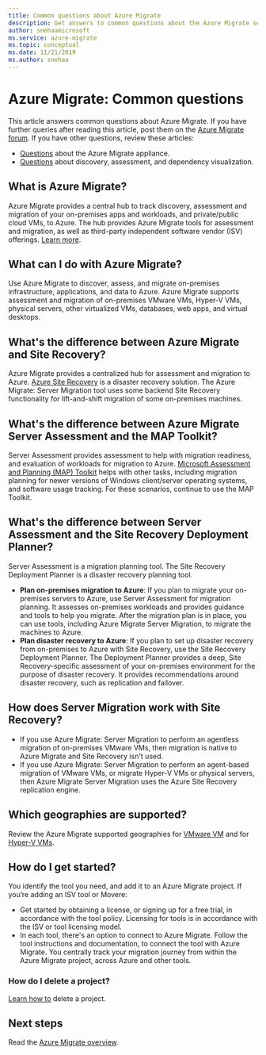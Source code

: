 ```yaml
---
title: Common questions about Azure Migrate
description: Get answers to common questions about the Azure Migrate service.
author: snehaamicrosoft
ms.service: azure-migrate
ms.topic: conceptual
ms.date: 11/21/2019
ms.author: snehaa
---
```


# Azure Migrate: Common questions

This article answers common questions about Azure Migrate. If you have further queries after reading this article, post them on the [Azure Migrate forum](https://aka.ms/AzureMigrateForum). If you have other questions, review these articles:

- [Questions](common-questions-appliance.md) about the Azure Migrate appliance.
- [Questions](common-questions-discovery-assessment.md) about discovery, assessment, and dependency visualization.


## What is Azure Migrate?

Azure Migrate provides a central hub to track discovery, assessment and migration of your on-premises apps and workloads, and private/public cloud VMs, to Azure. The hub provides Azure Migrate tools for assessment and migration, as well as third-party independent software vendor (ISV) offerings. [Learn more](migrate-services-overview.md).


## What can I do with Azure Migrate?

Use Azure Migrate to discover, assess, and migrate on-premises infrastructure, applications, and data to Azure. Azure Migrate supports assessment and migration of on-premises VMware VMs, Hyper-V VMs, physical servers, other virtualized VMs, databases, web apps, and virtual desktops. 

## What's the difference between Azure Migrate and Site Recovery?

Azure Migrate provides a centralized hub for assessment and migration to Azure. [Azure Site Recovery](../site-recovery/site-recovery-overview.md) is a disaster recovery solution. The Azure Migrate: Server Migration tool uses some backend Site Recovery functionality for lift-and-shift migration of some on-premises machines.

## What's the difference between Azure Migrate Server Assessment and the MAP Toolkit?

Server Assessment provides assessment to help with migration readiness, and evaluation of workloads for migration to Azure. [Microsoft Assessment and Planning (MAP) Toolkit](https://www.microsoft.com/download/details.aspx?id=7826) helps with other tasks, including migration planning for newer versions of Windows client/server operating systems, and software usage tracking. For these scenarios, continue to use the MAP Toolkit.

## What's the difference between Server Assessment and the Site Recovery Deployment Planner?

Server Assessment is a migration planning tool. The Site Recovery Deployment Planner is a disaster recovery planning tool.

- **Plan on-premises migration to Azure**: If you plan to migrate your on-premises servers to Azure, use Server Assessment for migration planning. It assesses on-premises workloads and provides guidance and tools to help you migrate. After the migration plan is in place, you can use tools, including Azure Migrate Server Migration, to migrate the machines to Azure.
- **Plan disaster recovery to Azure**: If you plan to set up disaster recovery from on-premises to Azure with Site Recovery, use the Site Recovery Deployment Planner. The Deployment Planner provides a deep, Site Recovery-specific assessment of your on-premises environment for the purpose of disaster recovery. It provides recommendations around disaster recovery, such as replication and failover.

## How does Server Migration work with Site Recovery?

- If you use Azure Migrate: Server Migration to perform an agentless migration of on-premises VMware VMs, then migration is native to Azure Migrate and Site Recovery isn't used.
- If you use Azure Migrate: Server Migration to perform an agent-based migration of VMware VMs, or migrate Hyper-V VMs or  physical servers, then Azure Migrate Server Migration uses the Azure Site Recovery replication engine.


## Which geographies are supported?

Review the Azure Migrate supported geographies for [VMware VM](https://docs.microsoft.com/azure/migrate/migrate-support-matrix-vmware#azure-migrate-projects) and for [Hyper-V VMs](https://docs.microsoft.com/azure/migrate/migrate-support-matrix-hyper-v#azure-migrate-projects).

## How do I get started?

You identify the tool you need, and add it to an Azure Migrate project. If you’re adding an ISV tool or Movere:
- Get started by obtaining a license, or signing up for a free trial, in accordance with the tool policy. Licensing for tools is in accordance with the ISV or tool licensing model.
- In each tool, there's an option to connect to Azure Migrate. Follow the tool instructions and documentation, to connect the tool with Azure Migrate.
You centrally track your migration journey from within the Azure Migrate project, across Azure and other tools.

### How do I delete a project?

[Learn how to](how-to-delete-project.md) delete a project. 






## Next steps
Read the [Azure Migrate overview](migrate-services-overview.md).
